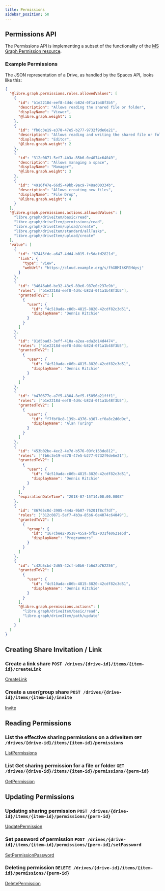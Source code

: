 ```yaml
---
title: Permissions
sidebar_position: 50
---
```


## Permissions API

The Permissions API is implementing a subset of the functionality of the
[MS Graph Permission resource](https://learn.microsoft.com/en-us/graph/api/resources/permission?view=graph-rest-1.0).

### Example Permissions

The JSON representation of a Drive, as handled by the Spaces API, looks like this:

```json
{
  "@libre.graph.permissions.roles.allowedValues": [
    {
      "id": "b1e2218d-eef8-4d4c-b82d-0f1a1b48f3b5",
      "description": "Allows reading the shared file or folder",
      "displayName": "Viewer",
      "@libre.graph.weight": 1
    },
    {
      "id": "fb6c3e19-e378-47e5-b277-9732f9de6e21",
      "description": "Allows reading and writing the shared file or folder",
      "displayName": "Editor",
      "@libre.graph.weight": 2
    },
    {
      "id": "312c0871-5ef7-4b3a-85b6-0e4074c64049",
      "description": "Allows managing a space",
      "displayName": "Manager",
      "@libre.graph.weight": 3
    },
    {
      "id": "4916f47e-66d5-49bb-9ac9-748ad00334b",
      "description": "Allows creating new files",
      "displayName": "File Drop",
      "@libre.graph.weight": 4
    }
  ],
  "@libre.graph.permissions.actions.allowedValues": [
    "libre.graph/driveItem/basic/read",
    "libre.graph/driveItem/permissions/read",
    "libre.graph/driveItem/upload/create",
    "libre.graph/driveItem/standard/allTasks",
    "libre.graph/driveItem/upload/create"
  ],
  "value": [
    {
      "id": "67445fde-a647-4dd4-b015-fc5dafd2821d",
      "link": {
        "type": "view",
        "webUrl": "https://cloud.example.org/s/fhGBMIkKFEHWysj"
      }
    },
    {
      "id": "34646ab6-be32-43c9-89e6-987e0c237e9b",
      "roles": ["b1e2218d-eef8-4d4c-b82d-0f1a1b48f3b5"],
      "grantedToV2": [
        {
          "user": {
            "id": "4c510ada-c86b-4815-8820-42cdf82c3d51",
            "displayName": "Dennis Ritchie"
          }
        }
      ]
    },
    {
      "id": "81d5bad3-3eff-410a-a2ea-eda2d14d4474",
      "roles": ["b1e2218d-eef8-4d4c-b82d-0f1a1b48f3b5"],
      "grantedToV2": [
        {
          "user": {
            "id": "4c510ada-c86b-4815-8820-42cdf82c3d51",
            "displayName": "Dennis Ritchie"
          }
        }
      ]
    },
    {
      "id": "b470677e-a7f5-4304-8ef5-f5056a21fff1",
      "roles": ["b1e2218d-eef8-4d4c-b82d-0f1a1b48f3b5"],
      "grantedToV2": [
        {
          "user": {
            "id": "f7fbf8c8-139b-4376-b307-cf0a8c2d0d9c",
            "displayName": "Alan Turing"
          }
        }
      ]
    },
    {
      "id": "453b02be-4ec2-4e7d-b576-09fc153de812",
      "roles": ["fb6c3e19-e378-47e5-b277-9732f9de6e21"],
      "grantedToV2": [
        {
          "user": {
            "id": "4c510ada-c86b-4815-8820-42cdf82c3d51",
            "displayName": "Dennis Ritchie"
          }
        }
      ],
      "expirationDateTime": "2018-07-15T14:00:00.000Z"
    },
    {
      "id": "86765c0d-3905-444a-9b07-76201f8cf7df",
      "roles": ["312c0871-5ef7-4b3a-85b6-0e4074c64049"],
      "grantedToV2": [
        {
          "group": {
            "id": "167cbee2-0518-455a-bfb2-031fe0621e5d",
            "displayName": "Programmers"
          }
        }
      ]
    },
    {
      "id": "c42b5cbd-2d65-42cf-b0b6-fb6d2b762256",
      "grantedToV2": [
        {
          "user": {
            "id": "4c510ada-c86b-4815-8820-42cdf82c3d51",
            "displayName": "Dennis Ritchie"
          }
        }
      ],
      "@libre.graph.permissions.actions": [
        "libre.graph/driveItem/basic/read",
        "libre.graph/driveItem/path/update"
      ]
    }
  ]
}
```

## Creating Share Invitation / Link

### Create a link share `POST /drives/{drive-id}/items/{item-id}/createLink`

[CreateLink](https://docs.opencloud.eu/swagger/libre-graph-api/#/drives.permissions/CreateLink)

### Create a user/group share `POST /drives/{drive-id}/items/{item-id}/invite`

[Invite](https://docs.opencloud.eu/swagger/libre-graph-api/#/drives.permissions/Invite)

## Reading Permissions

### List the effective sharing permissions on a driveitem `GET /drives/{drive-id}/items/{item-id}/permissions`

[ListPermissions](https://docs.opencloud.eu/swagger/libre-graph-api/#/drives.permissions/ListPermissions)

### List Get sharing permission for a file or folder `GET /drives/{drive-id}/items/{item-id}/permissions/{perm-id}`

[GetPermission](https://docs.opencloud.eu/swagger/libre-graph-api/#/drives.permissions/GetPermission)

## Updating Permissions

### Updating sharing permission `POST /drives/{drive-id}/items/{item-id}/permissions/{perm-id}`

[UpdatePermission](https://docs.opencloud.eu/swagger/libre-graph-api/#/drives.permissions/UpdatePermission)

### Set password of permission `POST /drives/{drive-id}/items/{item-id}/permissions/{perm-id}/setPassword`

[SetPermissionPassword](https://docs.opencloud.eu/swagger/libre-graph-api/#/drives.permissions/SetPermissionPassword)

### Deleting permission `DELETE /drives/{drive-id}/items/{item-id}/permissions/{perm-id}`

[DeletePermission](https://docs.opencloud.eu/swagger/libre-graph-api/#/drives.permissions/DeletePermission)
